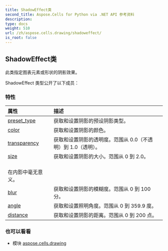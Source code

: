 ```yaml
---
title: ShadowEffect类
second_title: Aspose.Cells for Python via .NET API 参考资料
description:
type: docs
weight: 510
url: /zh/aspose.cells.drawing/shadoweffect/
is_root: false
---
```

## ShadowEffect类
此类指定图表元素或形状的阴影效果。



ShadowEffect 类型公开了以下成员：

### 特性
|属性|描述|
| :- | :- |
| [preset_type](/cells/python-net/zh/aspose.cells.drawing/shadoweffect/preset_type) |获取和设置阴影的预设阴影类型。|
| [color](/cells/python-net/zh/aspose.cells.drawing/shadoweffect/color) |获取和设置阴影的颜色。|
| [transparency](/cells/python-net/zh/aspose.cells.drawing/shadoweffect/transparency) |获取和设置阴影的透明度。范围从 0.0（不透明）到 1.0（透明）。|
| [size](/cells/python-net/zh/aspose.cells.drawing/shadoweffect/size) |获取和设置阴影的大小。范围从 0 到 2.0。<br/>在内影中毫无意义。|
| [blur](/cells/python-net/zh/aspose.cells.drawing/shadoweffect/blur) |获取和设置阴影的模糊度。范围从 0 到 100 分。|
| [angle](/cells/python-net/zh/aspose.cells.drawing/shadoweffect/angle) |获取和设置照明角度。范围从 0 到 359.9 度。|
| [distance](/cells/python-net/zh/aspose.cells.drawing/shadoweffect/distance) |获取和设置阴影的距离。范围从 0 到 200 点。|



### 也可以看看
* 模块 [aspose.cells.drawing](..)
